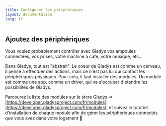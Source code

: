 ```yaml
---
title: Configurer les périphériques
layout: documentation
lang: fr
---
```


## Ajoutez des périphériques

Vous voulez probablement contrôler avec Gladys vos ampoules connectées, vos prises, votre machine à café, votre musique, etc... 

Dans Gladys, tout est "abstrait". Le coeur de Gladys est comme un cerveau, il pense à effectuer des actions, mais ce n'est pas lui qui contact les périphériques physiques. Pour cela, il faut installer des modules. Un module est comme une app, comme un driver, qui va s'occuper d'étendre les possibilités de Gladys.

Parcourez la liste des modules sur le store Gladys => [https://developer.gladysproject.com/fr/modules](https://developer.gladysproject.com/fr/modules), et suivez le tutoriel d'installation de chaque module afin de gérer les périphériques connectés que vous avez dans votre logement 🙂